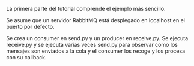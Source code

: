 La primera parte del tutorial comprende el ejemplo más sencillo.

Se asume que un servidor RabbitMQ está desplegado en localhost en el puerto por defecto.

Se crea un consumer en send.py y un producer en receive.py. Se ejecuta receive.py y se ejecuta varias veces send.py para observar como los mensajes son enviados a la cola y el consumer los recoge y los procesa con su callback.